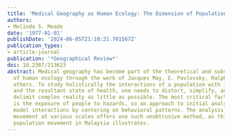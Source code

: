 ```yaml
---
title: 'Medical Geography as Human Ecology: The Dimension of Population Movement'
authors:
- Melinda S. Meade
date: '1977-01-01'
publishDate: '2024-06-05T21:10:21.701567Z'
publication_types:
- article-journal
publication: '*Geographical Review*'
doi: 10.2307/213623
abstract: Medical geography has become part of the theoretical and substantive development
  of human ecology through the work of Jacques May, E. Pavlovsky, Ralph Audy, and
  others. To study holistically the interactions of a population with its environment
  and the resultant state of health, one needs to distort, simplify, and arbitrarily
  delimit complex reality as little as possible. The most critical factor in etiology
  is the exposure of people to hazards, so an approach to initial analysis would ideally
  model interactions by centering on behavioral patterns. The analysis of population
  movement at various scales offers one such unobtrusive method, as this study of
  population movement in Malaysia illustrates.
---
```

